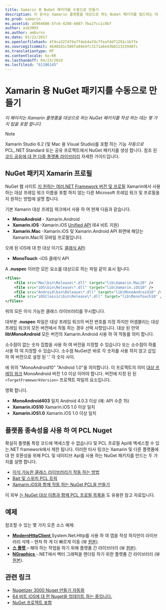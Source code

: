 ```yaml
---
title: Xamarin 용 NuGet 패키지를 수동으로 만들기
description: 이 문서는 Xamarin 플랫폼을 대상으로 하는 NuGet 패키지를 빌드하는 데 유용한 팁을 포함 합니다. 플랫폼 종속성을 통해 PCL Nuget, NuGet 패키지 Xamarin 프로필을 설명 하 고 다양 한 오픈 소스 샘플에 연결 합니다.
ms.prod: xamarin
ms.assetid: a5964686-5fc6-4280-b087-7ba27cc1c8bf
author: asb3993
ms.author: amburns
ms.date: 03/22/2017
ms.openlocfilehash: 4f4ca327479a7f4eb4a7dc7feafdd71291c1b7fe
ms.sourcegitcommit: 4b402d1c508fa84e4fc3171a6e43b811323948fc
ms.translationtype: MT
ms.contentlocale: ko-KR
ms.lasthandoff: 04/23/2019
ms.locfileid: "61186145"
---
```

# <a name="manually-creating-nuget-packages-for-xamarin"></a>Xamarin 용 NuGet 패키지를 수동으로 만들기

_이 페이지는 Xamarin 플랫폼을 대상으로 하는 NuGet 패키지를 작성 하는 데는 몇 가지 팁을 포함 합니다._

> [!NOTE]
> Xamarin Studio 6.2 (및 Mac 용 Visual Studio)를 포함 하는 기능 _자동으로_ PCL,.NET Standard 또는 공유 프로젝트에서 NuGet 패키지를 생성 합니다. 참조 된 [코드 공유에 대 한 다중 플랫폼 라이브러리](~/cross-platform/app-fundamentals/nuget-multiplatform-libraries/index.md) 자세한 가이드입니다.

## <a name="nuget-package-xamarin-profiles"></a>NuGet 패키지 Xamarin 프로필

NuGet 웹 사이트 [지 원하는 여러.NET Framework 버전 및 프로필](https://docs.nuget.org/create/enforced-package-conventions) Xamarin에서 사용 하는 대상 프레임 워크 이름을 포함 하지 않는 다른 Microsoft 프레임 워크 및 프로필을 지 원하는 방법에 설명 합니다.

기본 Xamarin 대상 프레임 워크에서 사용 하 여 현재 다음과 같습니다.

* **MonoAndroid** - Xamarin.Android
* **Xamarin.iOS** -Xamarin.iOS [Unified API](~/cross-platform/macios/unified/index.md) (64 비트 지원)
* **Xamarin.Mac** -Xamarin.iOS 및 Xamarin.Android API 화면에 해당는 Xamarin.Mac의 모바일 프로필입니다.

오래 된 iOS에 대 한 대상 이기도 [클래식 API](~/cross-platform/macios/unified/index.md):

* **MonoTouch** -iOS 클래식 API

A **.nuspec** 이러한 모든 요소를 대상으로 하는 파일 같이 표시 됩니다.

```xml
<files>
    <file src="Mac\bin\Release\*.dll" target="lib\Xamarin.Mac20" />
    <file src="iOS\bin\Release\*.dll" target="lib\Xamarin.iOS10" />
    <file src="Android\bin\Release\*.dll" target="lib\MonoAndroid10" />
    <file src="iOSClassic\bin\Release\*.dll" target="lib\MonoTouch10" />
</files>
```

위의 모든 이식 가능한 클래스 라이브러리를 무시합니다.

대부분 **.nuspec** 파일은 대상 프레임 워크의 버전 번호를 지정 하지만 어셈블리는 대상 프레임 워크의 모든 버전에서 작동 하는 경우 선택 사항입니다. 대상 된 만약 **lib\MonoAndroid** 모든 버전의 Xamarin.Android 사용 하 여 작동를 의미 합니다.

소수점이 없는 숫자 집합을 사용 하 여 버전을 지정할 수 있습니다 또는 소수점이 하를 사용 하 여 지정할 수 있습니다. 소수점 NuGet은 바로 각 숫자를 사용 하지 않고 삽입 하 여 버전으로 설정 된 '.' 각 숫자 사이.

에 위의 "MonoAndroid10" "Android 1.0"을 의미합니다. 이 프로젝트의 의미 [대상 프레임 워크](~/android/app-fundamentals/android-api-levels.md) MonoAndroid 버전 1.0 이상 이어야 합니다. 버전에 지정 된 된 `<TargetFrameworkVersion>` 프로젝트 파일의 요소입니다.

명확 합니다.

- **MonoAndroid403** 일치 Android 4.0.3 이상 (예: API 수준 15)
- **Xamarin.iOS10** Xamarin.iOS 1.0 이상 일치
- **Xamarin.iOS1.0** Xamarin.iOS 1.0 이상 일치

## <a name="pcl-nugets-with-platform-dependencies"></a>플랫폼 종속성을 사용 하 여 PCL Nuget

확실히 플랫폼 특정 코드에 액세스할 수 없습니다 및 PCL 프로필 Api에 액세스할 수 있는.NET framework에서 제한 됩니다. 이러한 타사 링크는 Xamarin 및 다른 플랫폼에 대 한 호환성을 위해 PCL 및 네이티브 Api를 사용 하는 NuGet 패키지를 만드는 두 가지를 설명 합니다.

- [이식 가능한 클래스 라이브러리가 작동 하는 방법](http://blogs.msdn.com/b/dsplaisted/archive/2012/08/27/how-to-make-portable-class-libraries-work-for-you.aspx)
- [Bait 및 스위치 PCL 트릭](http://log.paulbetts.org/the-bait-and-switch-pcl-trick/)
- [Xamarin.iOS와 함께 작동 하는 NuGet PCL을 만들기](http://www.jimbobbennett.io/creating-a-nuget-pcl-that-works-with-xamarin-ios/)

이 외부 [는 NuGet 대상 이름과 함께 PCL 프로필 목록을](http://embed.plnkr.co/03ck2dCtnJogBKHJ9EjY) 도 유용한 참고 자료입니다.

## <a name="examples"></a>예제

참조할 수 있는 몇 가지 오픈 소스 예제:

- [**ModernHttpClient** ](https://www.nuget.org/packages/modernhttpclient/) System.Net.Http를 사용 하 여 앱을 작성 하지만이 라이브러리 삭제 – 현저 하 게 더 빠르게 이동 (뷰 [원본](https://github.com/paulcbetts/ModernHttpClient)).
- [**스 플랫** ](https://www.nuget.org/packages/Splat/) – 해야 하는 작업을 하기 위해 플랫폼 간 라이브러리 (뷰 [원본](https://github.com/paulcbetts/Splat)).
- [**NGraphics** ](https://www.nuget.org/packages/NGraphics/) -.NET에서 벡터 그래픽을 렌더링 하기 위한 플랫폼 간 라이브러리 (뷰 [원본](https://github.com/praeclarum/NGraphics/blob/master/NGraphics.nuspec)).

## <a name="related-links"></a>관련 링크

- [Nugetizer 3000 Nuget 만들기 자동화](~/cross-platform/app-fundamentals/nuget-multiplatform-libraries/index.md)
- [64 비트 iOS에 대 한 Nuget을 업데이트 하는 중입니다.](https://blog.xamarin.com/how-to-update-nuget-packages-for-64-bit/)
- [NuGet 프로젝트 포함](https://docs.microsoft.com/visualstudio/mac/nuget-walkthrough)
